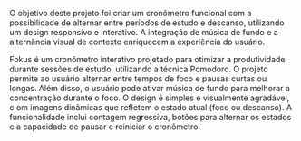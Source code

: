 O objetivo deste projeto foi criar um cronômetro funcional com a possibilidade de alternar entre períodos de estudo e descanso, utilizando um design responsivo e interativo.
A integração de música de fundo e a alternância visual de contexto enriquecem a experiência do usuário.

Fokus é um cronômetro interativo projetado para otimizar a produtividade durante sessões de estudo, utilizando a técnica Pomodoro. O projeto permite ao usuário alternar entre tempos de foco e pausas curtas ou longas. Além disso, o usuário pode ativar música de fundo para melhorar a concentração durante o foco. O design é simples e visualmente agradável, c om imagens  dinâmicas que refletem o estado atual (foco ou descanso).  A funcionalidade inclui contagem regressiva, botões para alternar os estados e a capacidade de pausar e reiniciar o cronômetro.
